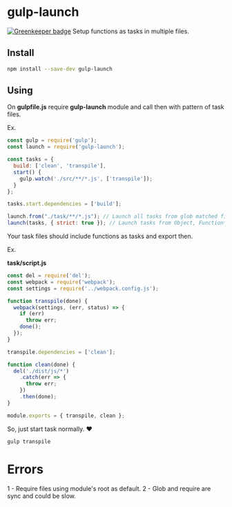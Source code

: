 # gulp-launch

[![Greenkeeper badge](https://badges.greenkeeper.io/VitorLuizC/gulp-launch.svg)](https://greenkeeper.io/)
Setup functions as tasks in multiple files.

## Install

```sh
npm install --save-dev gulp-launch
```

## Using

On **gulpfile.js** require **gulp-launch** module and call then with pattern of task files.

Ex.

```js
const gulp = require('gulp');
const launch = require('gulp-launch');

const tasks = {
  build: ['clean', 'transpile'],
  start() {
    gulp.watch('./src/**/*.js', ['transpile']);
  }
};

tasks.start.dependencies = ['build'];

launch.from("./task/**/*.js"); // Launch all tasks from glob matched files.
launch(tasks, { strict: true }); // Launch tasks from Object, Function* or Array*.
```

Your task files should include functions as tasks and export then.

Ex.

**task/script.js**

```js
const del = require('del');
const webpack = require('webpack');
const settings = require('../webpack.config.js');

function transpile(done) {
  webpack(settings, (err, status) => {
    if (err)
      throw err;
    done();
  });
}

transpile.dependencies = ['clean'];

function clean(done) {
  del('./dist/js/*')
    .catch(err => {
      throw err;
    })
    .then(done);
}

module.exports = { transpile, clean };
```

So, just start task normally. :heart:

```sh
gulp transpile
```

# Errors

1 - Require files using module's root as default.
2 - Glob and require are sync and could be slow.
